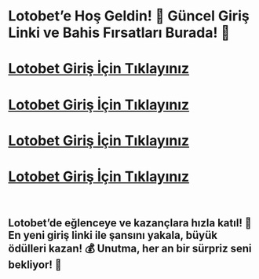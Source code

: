 # Lotobet’e Hoş Geldin! 🚀 Güncel Giriş Linki ve Bahis Fırsatları Burada! 🎉

# [Lotobet Giriş İçin Tıklayınız](https://t.ly/IsLRQ)
# [Lotobet Giriş İçin Tıklayınız](https://t.ly/IsLRQ)
# [Lotobet Giriş İçin Tıklayınız](https://t.ly/IsLRQ)
# [Lotobet Giriş İçin Tıklayınız](https://t.ly/IsLRQ)

<br>

## Lotobet’de eğlenceye ve kazançlara hızla katıl! 🎯 En yeni giriş linki ile şansını yakala, büyük ödülleri kazan! 💰 Unutma, her an bir sürpriz seni bekliyor! 🎁
